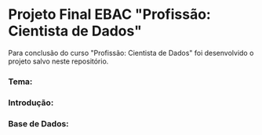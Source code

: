 # Projeto Final EBAC "Profissão: Cientista de Dados"

Para conclusão do curso "Profissão: Cientista de Dados" foi desenvolvido o projeto salvo neste repositório. 

### Tema:

### Introdução:

### Base de Dados:

